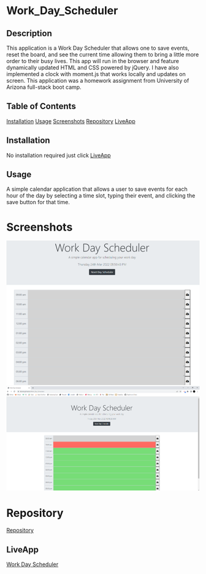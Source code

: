 # Work_Day_Scheduler

## Description
This application is a Work Day Scheduler that allows one to save events, reset the board, and see the current time allowing them to bring a little more order to their busy lives. This app will run in the browser and feature dynamically updated HTML and CSS powered by jQuery. I have also implemented a clock with moment.js that works locally and updates on screen. This application was a homework assignment from University of Arizona full-stack boot camp.

## Table of Contents
[Installation](#Installation)
[Usage](#Usage)
[Screenshots](#Screenshots)
[Repository](#Repository)
[LiveApp](#LiveApp)

## Installation
No installation required just click [LiveApp](https://dlzinck.github.io/Work_Day_Scheduler/)

## Usage
A simple calendar application that allows a user to save events for each hour of the day by selecting a time slot, typing their event, and clicking the save button for that time.

# Screenshots
![Alt text](/images/screenshot.png "Screenshot")
![Alt text](/images/screenshot-1.png "Screenshot-1")

# Repository
[Repository](https://github.com/dlzinck/Work_Day_Scheduler)

## LiveApp
[Work Day Scheduler](https://dlzinck.github.io/Work_Day_Scheduler/)
